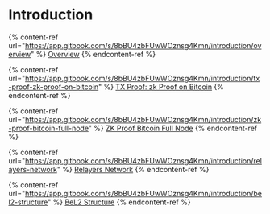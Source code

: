 # Introduction

{% content-ref url="https://app.gitbook.com/s/8bBU4zbFUwWOznsg4Kmn/introduction/overview" %}
[Overview](https://app.gitbook.com/s/8bBU4zbFUwWOznsg4Kmn/introduction/overview)
{% endcontent-ref %}

{% content-ref url="https://app.gitbook.com/s/8bBU4zbFUwWOznsg4Kmn/introduction/tx-proof-zk-proof-on-bitcoin" %}
[TX Proof: zk Proof on Bitcoin](https://app.gitbook.com/s/8bBU4zbFUwWOznsg4Kmn/introduction/tx-proof-zk-proof-on-bitcoin)
{% endcontent-ref %}

{% content-ref url="https://app.gitbook.com/s/8bBU4zbFUwWOznsg4Kmn/introduction/zk-proof-bitcoin-full-node" %}
[ZK Proof Bitcoin Full Node](https://app.gitbook.com/s/8bBU4zbFUwWOznsg4Kmn/introduction/zk-proof-bitcoin-full-node)
{% endcontent-ref %}

{% content-ref url="https://app.gitbook.com/s/8bBU4zbFUwWOznsg4Kmn/introduction/relayers-network" %}
[Relayers Network](https://app.gitbook.com/s/8bBU4zbFUwWOznsg4Kmn/introduction/relayers-network)
{% endcontent-ref %}

{% content-ref url="https://app.gitbook.com/s/8bBU4zbFUwWOznsg4Kmn/introduction/bel2-structure" %}
[BeL2 Structure](https://app.gitbook.com/s/8bBU4zbFUwWOznsg4Kmn/introduction/bel2-structure)
{% endcontent-ref %}

